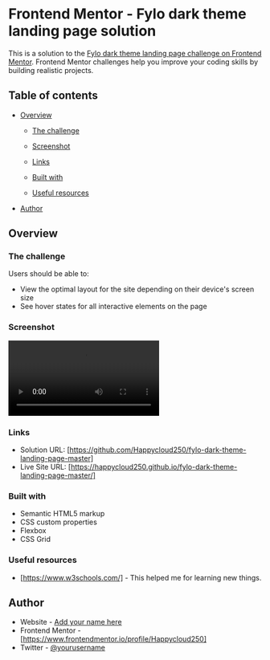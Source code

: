 # Frontend Mentor - Fylo dark theme landing page solution

This is a solution to the [Fylo dark theme landing page challenge on Frontend Mentor](https://www.frontendmentor.io/challenges/fylo-dark-theme-landing-page-5ca5f2d21e82137ec91a50fd). Frontend Mentor challenges help you improve your coding skills by building realistic projects.

## Table of contents

- [Overview](#overview)

  - [The challenge](#the-challenge)
  - [Screenshot](#screenshot)
  - [Links](#links)

  - [Built with](#built-with)

  - [Useful resources](#useful-resources)

- [Author](#author)

## Overview

### The challenge

Users should be able to:

- View the optimal layout for the site depending on their device's screen size
- See hover states for all interactive elements on the page

### Screenshot

![](./video/video.mp4)

### Links

- Solution URL: [https://github.com/Happycloud250/fylo-dark-theme-landing-page-master]
- Live Site URL: [https://happycloud250.github.io/fylo-dark-theme-landing-page-master/]

### Built with

- Semantic HTML5 markup
- CSS custom properties
- Flexbox
- CSS Grid

### Useful resources

- [https://www.w3schools.com/] - This helped me for learning new things.

## Author

- Website - [Add your name here](https://www.your-site.com)
- Frontend Mentor - [https://www.frontendmentor.io/profile/Happycloud250]
- Twitter - [@yourusername](https://www.twitter.com/yourusername)
